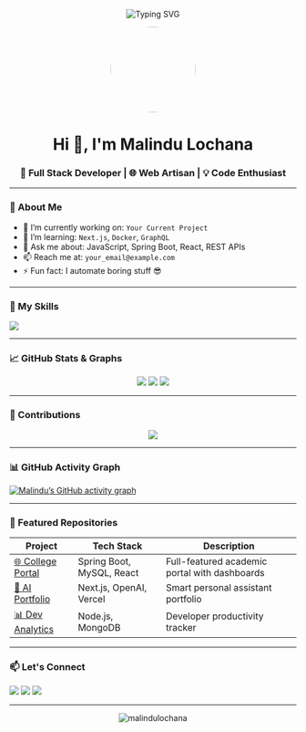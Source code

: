 <!-- Profile Banner or Animation -->
<p align="center">
  <img src="https://readme-typing-svg.demolab.com/?lines=Hi+👋,+I'm+Malindu+Lochana;Full+Stack+Developer;Passionate+about+Clean+Code;Always+learning+new+things&center=true&width=500&height=50" alt="Typing SVG" />
</p>

<!-- Profile Image -->
<p align="center">
  <img src="https://avatars.githubusercontent.com/u/YOUR_GITHUB_ID?v=4" width="150" height="150" style="border-radius:50%;">
</p>

<h1 align="center">Hi 👋, I'm Malindu Lochana</h1>
<h3 align="center">🚀 Full Stack Developer | 🌐 Web Artisan | 💡 Code Enthusiast</h3>

---

### 🧠 About Me

- 🔭 I’m currently working on: `Your Current Project`
- 🌱 I’m learning: `Next.js`, `Docker`, `GraphQL`
- 💬 Ask me about: JavaScript, Spring Boot, React, REST APIs
- 📫 Reach me at: `your_email@example.com`
- ⚡ Fun fact: I automate boring stuff 😎

---

### 🚀 My Skills

<p align="left">
  <img src="https://skillicons.dev/icons?i=html,css,js,ts,react,nextjs,nodejs,java,spring,mysql,postgres,docker,git,github" />
</p>

---

### 📈 GitHub Stats & Graphs

<p align="center">
  <img src="https://github-readme-stats.vercel.app/api?username=malindulochana&show_icons=true&theme=tokyonight&count_private=true" />
  <img src="https://github-readme-streak-stats.herokuapp.com/?user=malindulochana&theme=tokyonight" />
  <img src="https://github-readme-stats.vercel.app/api/top-langs/?username=malindulochana&layout=compact&theme=tokyonight" />
</p>

---

### 🧩 Contributions

<p align="center">
  <img src="https://github-profile-summary-cards.vercel.app/api/cards/profile-details?username=malindulochana&theme=tokyonight" />
</p>

---

### 📊 GitHub Activity Graph

[![Malindu’s GitHub activity graph](https://github-readme-activity-graph.vercel.app/graph?username=malindulochana&theme=react-dark)](https://github.com/ashutosh00710/github-readme-activity-graph)

---

### 📂 Featured Repositories

| Project | Tech Stack | Description |
|--------|------------|-------------|
| [🌐 College Portal](https://github.com/yourrepo) | Spring Boot, MySQL, React | Full-featured academic portal with dashboards |
| [🧠 AI Portfolio](https://github.com/yourrepo) | Next.js, OpenAI, Vercel | Smart personal assistant portfolio |
| [📊 Dev Analytics](https://github.com/yourrepo) | Node.js, MongoDB | Developer productivity tracker |

---

### 📫 Let's Connect

<p align="left">
  <a href="https://linkedin.com/in/yourlinkedin" target="_blank"><img src="https://img.shields.io/badge/-LinkedIn-blue?style=for-the-badge&logo=linkedin" /></a>
  <a href="https://twitter.com/yourhandle" target="_blank"><img src="https://img.shields.io/badge/-Twitter-blue?style=for-the-badge&logo=twitter" /></a>
  <a href="mailto:your_email@example.com"><img src="https://img.shields.io/badge/-Email-red?style=for-the-badge&logo=gmail" /></a>
</p>

---

<p align="center">
  <img src="https://komarev.com/ghpvc/?username=malindulochana&label=Profile+Views&color=blueviolet&style=flat" alt="malindulochana" />
</p>

